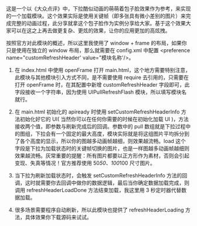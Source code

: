 这是一个以《大众点评》中，下拉酷似动画的萌萌着包子脸效果作为参考，来实现的一个加载模块。这个效果实际是使用关键帧（即多张具有微小差别的图片）来完成完整的动画过程，此分享就拿这个包子脸作为实例分享给大家。基于这个效果大家可以在这之上再去做更复杂、更炫的效果，让你的应用更加的高炫拽。

按照官方对此模块的概述，所以这里我使用了 window + frame 的布局，如果你只是使用在独立的 window 布局，那么就需要在 config.xml 中配置 <preference name="customRefreshHeader' value="模块名称'/>。

1. 在 index.html 中使用 openFrame 打开 main.html，这个地方需要特别注意，此模块与其他模块引入方式不同，是不需要使用 require 去引用的，只需要在打开 openFrame 时，在其配置中新增 customRefreshHeader 字段即可，此字段接收一个字符串，因为使用 UIPullRefreshFlash 模块，所以填写模块名就行。

2. 在 main.html 初始化的 apiready 时使用 setCustomRefreshHeaderInfo 方法初始化好它的 UI( 当然你可以在任何你需要的时候在初始化加载 UI )，方法接收两个值，即参数与刷新完成后的回调。参数中的 pull 数组就是下拉过程中的图组，下拉会有一个固定的最大高度，模块实际就是将这组图片平均拆分到了各个高度的显示，所以你的图越多动画帧越细，则效果越流畅。load 这个字段是下拉为加载状态时的关键帧切换的图片，也是一样图越多动画帧越细则效果越流畅。灰常重要的提醒：所有图片都要以正方形作为素材，否则会引起变现、失真等情况！官方推荐使用 50*50、100*100 尺寸图片。

3. 当下拉为刷新加载状态时，会触发 setCustomRefreshHeaderInfo 方法的回调，这时就需要你去回调中做你的数据逻辑，最后当你确定数据加载完成，则调用 refreshHeaderLoadDone 方法结束加载，我这里用 3 秒定时器代替数据加载。

4. 很多场景需要程序自动刷新，所以此模块也提供了 refreshHeaderLoading 方法，具体效果你下载源码来试试。
